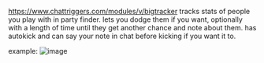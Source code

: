 https://www.chattriggers.com/modules/v/bigtracker
tracks stats of people you play with in party finder. lets you dodge them if you want, optionally with a length of time until they get another chance and note about them. has autokick and can say your note in chat before kicking if you want it to.

example:
![image](https://github.com/user-attachments/assets/f53481dd-ce11-4e43-915c-f542a675694e)
